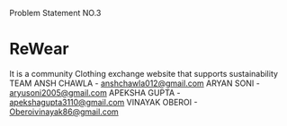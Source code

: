 Problem Statement NO.3
# ReWear
It is a community Clothing exchange website that supports sustainability
TEAM
ANSH CHAWLA  - anshchawla012@gmail.com
ARYAN SONI   - aryusoni2005@gmail.com
APEKSHA GUPTA  - apekshagupta3110@gmail.com
VINAYAK OBEROI  - Oberoivinayak86@gmail.com
